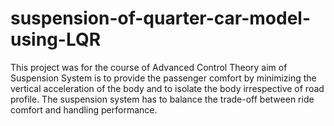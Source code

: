 # suspension-of-quarter-car-model-using-LQR
This project was for the course of Advanced Control Theory aim of Suspension System is to provide the passenger comfort by minimizing the vertical acceleration of the body and to isolate the body irrespective of road profile. The suspension system has to balance the trade-off between ride comfort and handling performance.
